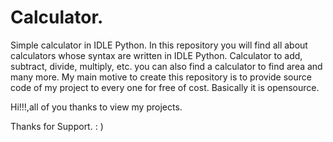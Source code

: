 # Calculator.
Simple calculator in IDLE Python.
In this repository you will find all about calculators whose syntax are written in IDLE Python.
Calculator to add, subtract, divide, multiply, etc. you can also find a calculator to find area and many more.
My main motive to create this repository is to provide source code of my project to every one for free of cost.
Basically it is opensource.

Hi!!!,all of you thanks to view my projects.

Thanks for Support. : )
